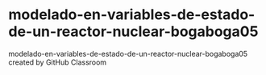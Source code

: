 # modelado-en-variables-de-estado-de-un-reactor-nuclear-bogaboga05
modelado-en-variables-de-estado-de-un-reactor-nuclear-bogaboga05 created by GitHub Classroom
